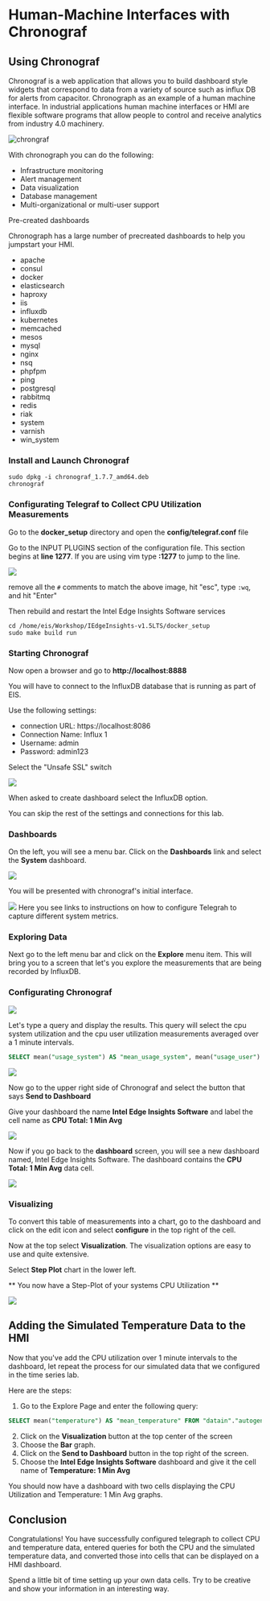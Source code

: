 # Human-Machine Interfaces with Chronograf

## Using Chronograf

Chronograf is a web application that allows you to build dashboard style widgets that correspond to data from a variety of source such as influx DB for alerts from capacitor. Chronograph as an example of a human machine interface. In industrial applications human machine interfaces or HMI are flexible software programs that allow people to control and receive analytics from industry 4.0 machinery.

![chrongraf](./images/chronograf.png)


With chronograph you can do the following:
* Infrastructure monitoring
* Alert management
* Data visualization
* Database management
* Multi-organizational or multi-user support

Pre-created dashboards

Chronograph has a large number of precreated dashboards to help you jumpstart your HMI.

* apache
* consul
* docker
* elasticsearch
* haproxy
* iis
* influxdb
* kubernetes
* memcached
* mesos
* mysql
* nginx
* nsq
* phpfpm
* ping
* postgresql
* rabbitmq
* redis
* riak
* system
* varnish
* win_system

### Install and Launch Chronograf

```
sudo dpkg -i chronograf_1.7.7_amd64.deb
chronograf
```

### Configurating Telegraf to Collect CPU Utilization Measurements

Go to the **docker_setup** directory and open the **config/telegraf.conf** file

Go to the INPUT PLUGINS section of the configuration file. This section begins at **line 1277**. If you are using vim type **:1277** to jump to the line.

![](./images/telegraf-config.png)

remove all the `#` comments to match the above image, hit "esc", type `:wq`, and hit "Enter"

Then rebuild and restart the Intel Edge Insights Software services

```
cd /home/eis/Workshop/IEdgeInsights-v1.5LTS/docker_setup
sudo make build run
```
### Starting Chronograf

Now open a browser and go to **http://localhost:8888**

You will have to connect to the InfluxDB database that is running as part of EIS.

Use the following settings:
- connection URL: https://localhost:8086
- Connection Name: Influx 1
- Username: admin
- Password: admin123

Select the "Unsafe SSL" switch

![](./images/chronograf_influx_unsafe.png)

When asked to create dashboard select the InfluxDB option. 

You can skip the rest of the settings and connections for this lab. 

### Dashboards

On the left, you will see a menu bar. Click on the **Dashboards** link and select the **System** dashboard.

![](./images/leftmenu.png)

You will be presented with chronograf's initial interface.

![](./images/default-hmi.png)
Here you see links to instructions on how to configure Telegrah to capture different system metrics.

### Exploring Data

Next go to the left menu bar and click on the **Explore** menu item. 
This will bring you to a screen that let's you explore the measurements that are being recorded by InfluxDB.

### Configurating Chronograf


![](./images/explore.png)

Let's type a query and display the results.  This query will select the cpu system utilization and the cpu user utilization measurements averaged over a 1 minute intervals.

```sql
SELECT mean("usage_system") AS "mean_usage_system", mean("usage_user") AS "mean_usage_user", mean("usage_guest") AS "mean_usage_guest" FROM "datain"."autogen"."cpu" WHERE time > :dashboardTime: AND "cpu"='cpu-total' GROUP BY time(1m) FILL(null)
```
![](./images/influxql.png)

Now go to the upper right side of Chronograf and select the button that says **Send to Dashboard**

Give your dashboard the name **Intel Edge Insights Software** and label the cell name as **CPU Total: 1 Min Avg**

![](./images/sendtodashboard.png)

Now if you go back to the **dashboard** screen, you will see a new dashboard named, Intel Edge Insights Software. The dashboard contains the **CPU Total: 1 Min Avg** data cell.

![](./images/1minavg.png)


### Visualizing

To convert this table of measurements into a chart, go to the dashboard and click on the edit icon and select **configure** in the top right of the cell.

Now at the top select **Visualization**. The visualization options are easy to use and quite extensive.

Select **Step Plot** chart in the lower left.

** You now have a Step-Plot of your systems CPU Utilization **

![](./images/one.png)


## Adding the Simulated Temperature Data to the HMI

Now that you've add the CPU utilization over 1 minute intervals to the dashboard, let repeat the process for our simulated data that we configured in the time series lab.

Here are the steps:

1. Go to the Explore Page and enter the following query:

```sql
SELECT mean("temperature") AS "mean_temperature" FROM "datain"."autogen"."point_data" WHERE time > :dashboardTime: AND "topic"='temperature/simulated/0' GROUP BY time(1m) FILL(null)
```

2. Click on the **Visualization** button at the top center of the screen
3. Choose the **Bar** graph. 
4. Click on the **Send to Dashboard** button in the top right of the screen.
5. Choose the **Intel Edge Insights Software** dashboard and give it the cell name of **Temperature: 1 Min Avg**

You should now have a dashboard with two cells displaying the CPU Utilization and Temperature: 1 Min Avg graphs.

## Conclusion 

Congratulations! You have successfully configured telegraph to collect CPU and temperature data, entered queries for both the CPU and the simulated temperature data, and converted those into cells that can be displayed on a HMI dashboard.

Spend a little bit of time setting up your own data cells. Try to be creative and show your information in an interesting way.








